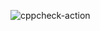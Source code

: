 ![cppcheck-action](https://github.com/99002680/Linux_MiniProj/workflows/cppcheck-action/badge.svg?branch=main)
